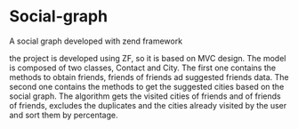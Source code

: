 Social-graph
============

A social graph developed with zend framework

the project is developed using ZF, so it is based on MVC design.
The model is composed of two classes, Contact and City. The first one contains the methods to obtain friends, 
friends of friends ad suggested friends data. The second one contains the methods to get the suggested cities
based on the social graph. The algorithm gets the visited cities of friends and of friends of friends,
excludes the duplicates and the cities already visited by the user and sort them by percentage. 

